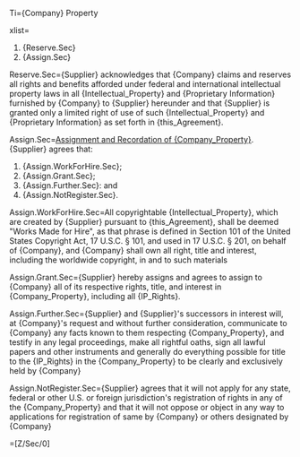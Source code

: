 Ti={Company} Property

xlist=<ol><li>{Reserve.Sec}</li><li>{Assign.Sec}</li></ol>

Reserve.Sec={Supplier} acknowledges that {Company} claims and reserves all rights and benefits afforded under federal and international intellectual property laws in all {Intellectual_Property} and {Proprietary Information} furnished by {Company} to {Supplier} hereunder and that {Supplier} is granted only a limited right of use of such {Intellectual_Property} and {Proprietary Information} as set forth in {this_Agreement}.

Assign.Sec=<u>Assignment and Recordation of {Company_Property}</u>.&nbsp; {Supplier} agrees that: <ol><li>{Assign.WorkForHire.Sec};</li><li>{Assign.Grant.Sec};</li><li>{Assign.Further.Sec}: and</li><li>{Assign.NotRegister.Sec}.</li></ol>

Assign.WorkForHire.Sec=All copyrightable {Intellectual_Property}, which are created by {Supplier} pursuant to {this_Agreement}, shall be deemed "Works Made for Hire", as that phrase is defined in Section 101 of the United States Copyright Act, 17 U.S.C. &sect; 101, and used in 17 U.S.C. &sect; 201, on behalf of {Company}, and {Company} shall own all right, title and interest, including the worldwide copyright, in and to such materials

Assign.Grant.Sec={Supplier} hereby assigns and agrees to assign to {Company} all of its respective rights, title, and interest in {Company_Property}, including all {IP_Rights}.

Assign.Further.Sec={Supplier} and {Supplier}'s successors in interest will, at {Company}'s request and without further consideration, communicate to {Company} any facts known to them respecting {Company_Property}, and testify in any legal proceedings, make all rightful oaths, sign all lawful papers and other instruments and generally do everything possible for title to the {IP_Rights} in the {Company_Property} to be clearly and exclusively held by {Company}

Assign.NotRegister.Sec={Supplier} agrees that it will not apply for any state, federal or other U.S. or foreign jurisdiction's registration of rights in any of the {Company_Property} and that it will not oppose or object in any way to applications for registration of same by {Company} or others designated by {Company}

=[Z/Sec/0]
